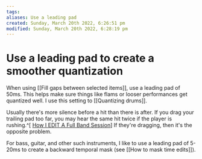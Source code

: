 ```yaml
---
tags: 
aliases: Use a leading pad
created: Sunday, March 20th 2022, 6:26:51 pm
modified: Sunday, March 20th 2022, 6:28:19 pm
---
```


# Use a leading pad to create a smoother quantization
When using [[Fill gaps between selected items]], use a leading pad of 50ms. This helps make sure things like flams or looser performances get quantized well. I use this setting to [[Quantizing drums]].

Usually there's more silence before a hit than there is after. If you drag your trailing pad too far, you may hear the same hit twice if the player is rushing.^[ [How I EDIT A Full Band Session](https://www.youtube.com/watch?v=rV25fXFzBp0)] If they're dragging, then it's the opposite problem.

For bass, guitar, and other such instruments, I like to use a leading pad of 5-20ms to create a backward temporal mask (see [[How to mask time edits]]).